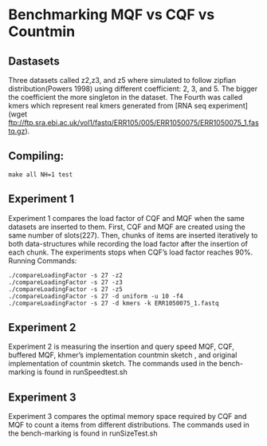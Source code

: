 # Benchmarking MQF vs CQF vs Countmin
## Dastasets
Three datasets called z2,z3, and z5 where simulated to follow zipfian distribution(Powers 1998) using different coefficient: 2, 3, and 5. The bigger the coefficient the more singleton in the dataset. The Fourth was called kmers which represent real kmers generated from [RNA seq experiment](wget ftp://ftp.sra.ebi.ac.uk/vol1/fastq/ERR105/005/ERR1050075/ERR1050075_1.fastq.gz).
## Compiling:
```
make all NH=1 test
```
## Experiment 1
Experiment 1 compares the load factor of CQF and MQF when the same datasets are inserted to them. First, CQF and MQF are created using the same number of slots(227). Then, chunks of items are inserted iteratively to both data-structures while recording the load factor after the insertion of each chunk. The experiments stops when CQF’s load factor reaches 90%.
Running Commands:
```
./compareLoadingFactor -s 27 -z2
./compareLoadingFactor -s 27 -z3
./compareLoadingFactor -s 27 -z5
./compareLoadingFactor -s 27 -d uniform -u 10 -f4
./compareLoadingFactor -s 27 -d kmers -k ERR1050075_1.fastq
```

## Experiment 2
Experiment 2 is measuring the insertion and query speed  MQF, CQF, buffered MQF,  khmer’s implementation countmin sketch , and original implementation of countmin sketch.
The commands used in the bench-marking is found in runSpeedtest.sh

## Experiment 3
Experiment 3 compares the optimal memory space required by CQF and MQF to count a items from different distributions.
The commands used in the bench-marking is found in runSizeTest.sh
